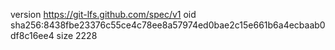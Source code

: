 version https://git-lfs.github.com/spec/v1
oid sha256:8438fbe23376c55ce4c78ee8a57974ed0bae2c15e661b6a4ecbaab0df8c16ee4
size 2228
